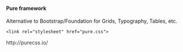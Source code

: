 #### Pure framework ####

Alternative to Bootstrap/Foundation for Grids, Typography, Tables, etc.

``` markup
<link rel="stylesheet" href="pure.css">
```

http://purecss.io/

<script type="speaker-notes">
- We will use pure for styling the form and weather data in our application.

- This will also normalize the default browser styles.
</script>

<style scoped>
  a { color: #333; text-decoration: none; }
</style>
